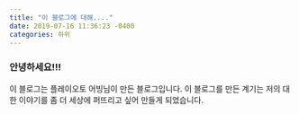 ```yaml
---
title: "이 블로그에 대해...."
date: 2019-07-16 11:36:23 -0400
categories: 하위
---
```


### 안녕하세요!!!

이 블로그는 플레이오토 어빙님이 만든 블로그입니다.
이 블로그를 만든 계기는 저의 대한 이야기를 좀 더 세상에 퍼뜨리고 싶어 만들게 되었습니다.

[jekyll-docs]: https://jekyllrb.com/docs/home
[jekyll-gh]:   https://github.com/jekyll/jekyll
[jekyll-talk]: https://talk.jekyllrb.com/